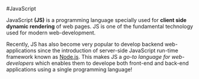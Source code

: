 #JavaScript

JavaScript **(JS)** is a programming language specially used for **client side dynamic rendering** of web pages. JS is one of the fundamental technology used for modern web-development. 

Recently, JS has also become very popular to develop backend web-applications since the introduction of server-side JavaScript run-time framework known as [Node.js](https://en.wikipedia.org/wiki/Node.js). This makes JS a *go-to language for web-developers* which enables them to develope both front-end and back-end applications using a single programming language!